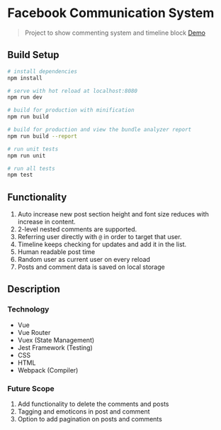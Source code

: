 # Facebook Communication System

> Project to show commenting system and timeline block [Demo](https://fbcommentsystem.netlify.com/)
## Build Setup

``` bash
# install dependencies
npm install

# serve with hot reload at localhost:8080
npm run dev

# build for production with minification
npm run build

# build for production and view the bundle analyzer report
npm run build --report

# run unit tests
npm run unit

# run all tests
npm test
```

## Functionality
1. Auto increase new post section height and font size reduces with increase in content.
2. 2-level nested comments are supported.
3. Referring user directly with `@` in order to target that user.
4. Timeline keeps checking for updates and add it in the list.
5. Human readable post time
6. Random user as current user on every reload
7. Posts and comment data is saved on local storage

## Description

### Technology
- Vue
- Vue Router
- Vuex (State Management)
- Jest Framework (Testing)
- CSS
- HTML
- Webpack (Compiler)

### Future Scope
1. Add functionality to delete the comments and posts
2. Tagging and emoticons in post and comment
3. Option to add pagination on posts and comments
